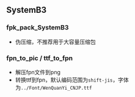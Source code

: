 ## SystemB3
### fpk_pack_SystemB3
- 伪压缩，不推荐用于大容量压缩包
### fpn_to_pic / ttf_to_fpn
- 解压fpn文件到png
- 转换ttf到fpn，默认编码范围为`shift-jis`，字体为`../Font/WenQuanYi_CNJP.ttf`
